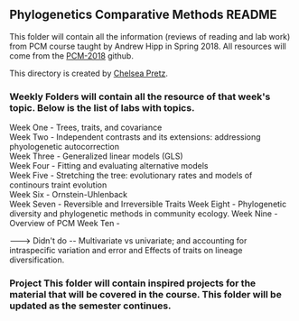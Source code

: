 ## Phylogenetics Comparative Methods README

This folder will contain all the information (reviews of reading and lab work) from PCM course taught by Andrew Hipp in Spring 2018. All resources will come from the [PCM-2018](github.com/andrew-hipp/PCM-2018) github. 

This directory is created by [Chelsea Pretz](chelsea.pretz@colorado.edu).

### **Weekly Folders** will contain all the resource of that week's topic. Below is the list of labs with topics.

Week One - Trees, traits, and covariance  
Week Two - Independent contrasts and its extensions: addressiong phyologenetic autocorrection  
Week Three - Generalized linear models (GLS)  
Week Four - Fitting and evaluating alternative models  
Week Five - Stretching the tree: evolutionary rates and models of continours traint evolution  
Week Six - Ornstein-Uhlenback   
Week Seven - Reversible and Irreversible Traits
Week Eight - Phylogenetic diversity and phylogenetic methods in community ecology. 
Week Nine -  Overview of PCM 
Week Ten -  

---> Didn't do -- Multivariate vs univariate; and accounting for intraspecific variation and error and Effects of traits on lineage diversification.

### **Project** This folder will contain inspired projects for the material that will be covered in the course. This folder will be updated as the semester continues. 

